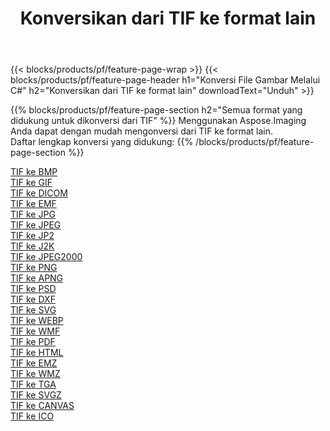 ﻿---
title: Konversikan dari TIF ke format lain 
weight: 3920
url: /id/net/conversion/from/tif 
lang: id
langdirlevel: 2
locales: zh-hans,ja,it,ru,de,es,fr,nl,id,lt,pl,pt,vi,tr,ko,zh-hant,ar,hi,th,sv,cs,uk,he
description: Menggunakan Aspose.Imaging Anda dapat dengan mudah mengonversi dari TIF ke format lain
---

{{< blocks/products/pf/feature-page-wrap >}}
{{< blocks/products/pf/feature-page-header h1="Konversi File Gambar Melalui C#" h2="Konversikan dari TIF ke format lain" downloadText="Unduh" >}}


{{% blocks/products/pf/feature-page-section  h2="Semua format yang didukung untuk dikonversi dari TIF" %}}
Menggunakan Aspose.Imaging Anda dapat dengan mudah mengonversi dari TIF ke format lain.
<br/>
Daftar lengkap konversi yang didukung:
{{% /blocks/products/pf/feature-page-section %}}
<div class="container-fluid productfamilypage bg-gray">
    <div class="convertypes bg-gray agp-content section">
        <div class="container">
		<div class="row other-converters">
		    <div class='col-md-2 other-converter remove-lp remove-rp'><a href="/imaging/id/net/conversion/tif-to-bmp" >TIF ke BMP</a></div><div class='col-md-2 other-converter remove-lp remove-rp'><a href="/imaging/id/net/conversion/tif-to-gif" >TIF ke GIF</a></div><div class='col-md-2 other-converter remove-lp remove-rp'><a href="/imaging/id/net/conversion/tif-to-dicom" >TIF ke DICOM</a></div><div class='col-md-2 other-converter remove-lp remove-rp'><a href="/imaging/id/net/conversion/tif-to-emf" >TIF ke EMF</a></div><div class='col-md-2 other-converter remove-lp remove-rp'><a href="/imaging/id/net/conversion/tif-to-jpg" >TIF ke JPG</a></div><div class='col-md-2 other-converter remove-lp remove-rp'><a href="/imaging/id/net/conversion/tif-to-jpeg" >TIF ke JPEG</a></div><div class='col-md-2 other-converter remove-lp remove-rp'><a href="/imaging/id/net/conversion/tif-to-jp2" >TIF ke JP2</a></div><div class='col-md-2 other-converter remove-lp remove-rp'><a href="/imaging/id/net/conversion/tif-to-j2k" >TIF ke J2K</a></div><div class='col-md-2 other-converter remove-lp remove-rp'><a href="/imaging/id/net/conversion/tif-to-jpeg2000" >TIF ke JPEG2000</a></div><div class='col-md-2 other-converter remove-lp remove-rp'><a href="/imaging/id/net/conversion/tif-to-png" >TIF ke PNG</a></div><div class='col-md-2 other-converter remove-lp remove-rp'><a href="/imaging/id/net/conversion/tif-to-apng" >TIF ke APNG</a></div><div class='col-md-2 other-converter remove-lp remove-rp'><a href="/imaging/id/net/conversion/tif-to-psd" >TIF ke PSD</a></div><div class='col-md-2 other-converter remove-lp remove-rp'><a href="/imaging/id/net/conversion/tif-to-dxf" >TIF ke DXF</a></div><div class='col-md-2 other-converter remove-lp remove-rp'><a href="/imaging/id/net/conversion/tif-to-svg" >TIF ke SVG</a></div><div class='col-md-2 other-converter remove-lp remove-rp'><a href="/imaging/id/net/conversion/tif-to-webp" >TIF ke WEBP</a></div><div class='col-md-2 other-converter remove-lp remove-rp'><a href="/imaging/id/net/conversion/tif-to-wmf" >TIF ke WMF</a></div><div class='col-md-2 other-converter remove-lp remove-rp'><a href="/imaging/id/net/conversion/tif-to-pdf" >TIF ke PDF</a></div><div class='col-md-2 other-converter remove-lp remove-rp'><a href="/imaging/id/net/conversion/tif-to-html" >TIF ke HTML</a></div><div class='col-md-2 other-converter remove-lp remove-rp'><a href="/imaging/id/net/conversion/tif-to-emz" >TIF ke EMZ</a></div><div class='col-md-2 other-converter remove-lp remove-rp'><a href="/imaging/id/net/conversion/tif-to-wmz" >TIF ke WMZ</a></div><div class='col-md-2 other-converter remove-lp remove-rp'><a href="/imaging/id/net/conversion/tif-to-tga" >TIF ke TGA</a></div><div class='col-md-2 other-converter remove-lp remove-rp'><a href="/imaging/id/net/conversion/tif-to-svgz" >TIF ke SVGZ</a></div><div class='col-md-2 other-converter remove-lp remove-rp'><a href="/imaging/id/net/conversion/tif-to-canvas" >TIF ke CANVAS</a></div><div class='col-md-2 other-converter remove-lp remove-rp'><a href="/imaging/id/net/conversion/tif-to-ico" >TIF ke ICO</a></div>
                </div>
        </div>
    </div>
</div>
<br/>

